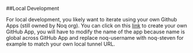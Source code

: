 ##Local Development

For local development, you likely want to iterate using your own Github Apps (still owned by Noq org).
You can click on this [link](https://github.com/organizations/noqdev/settings/apps/new?name=noq-username&description=cloudumi-github-integration&url=https%3A%2F%2Fnoq.dev%2F&setup_url=https%3A%2F%2Fnoq-username.loca.lt%2Fapi%2Fv3%2Fgithub%2Fcallback%2F&webhook_active=true&webhook_url=https%3A%2F%2Fnoq-username.loca.lt%2Fapi%2Fv3%2Fgithub%2Fevents%2F&events[]=meta&events[]=issue_comment&events[]=pull_request_review&events[]=pull_request&public=true&contents=write&pull_requests=write&issues=write) to create your own GitHub App, you will have to modify the name of the app
because name is global across GitHub App and replace noq-username with noq-steven for example to match
your own local tunnel URL.
